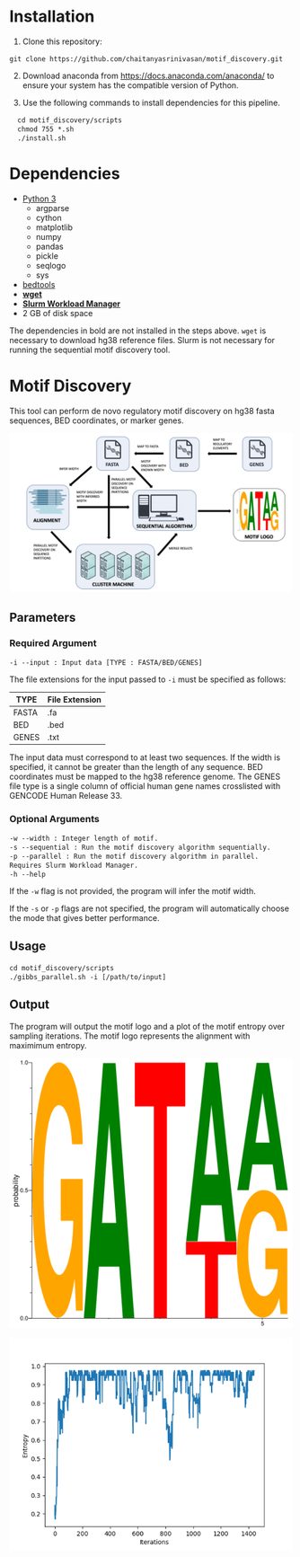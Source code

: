 # Installation


1. Clone this repository:

```shell
git clone https://github.com/chaitanyasrinivasan/motif_discovery.git
```

2. Download anaconda from https://docs.anaconda.com/anaconda/ to ensure your system has the compatible version of Python.

3. Use the following commands to install dependencies for this pipeline.

```shell
  cd motif_discovery/scripts
  chmod 755 *.sh
  ./install.sh
```
# Dependencies

- [Python 3](https://docs.anaconda.com/anaconda/install/)
	- argparse
	- cython
	- matplotlib
	- numpy
	- pandas
	- pickle
	- seqlogo
	- sys
- [bedtools](https://bedtools.readthedocs.io/en/latest/)
- [**wget**](https://www.gnu.org/software/wget/)
- [**Slurm Workload Manager**](https://slurm.schedmd.com/download.html)
- 2 GB of disk space

The dependencies in bold are not installed in the steps above. `wget` is necessary to download hg38 reference files. Slurm is not necessary for running the sequential motif discovery tool.

# **Motif Discovery**

This tool can perform de novo regulatory motif discovery on hg38 fasta sequences, BED coordinates, or marker genes.

![Image of tool](https://github.com/chaitanyasrinivasan/motif_discovery/blob/master/images/motif_discovery.jpg)

## Parameters

### Required Argument

```
-i --input : Input data [TYPE : FASTA/BED/GENES]
```

The file extensions for the input passed to `-i` must be specified as follows:

TYPE | File Extension
------------ | -------------
FASTA | .fa
BED | .bed
GENES | .txt

The input data must correspond to at least two sequences. If the width is specified, it cannot be greater than the length of any sequence. BED coordinates must be mapped to the hg38 reference genome. The GENES file type is a single column of official human gene names crosslisted with GENCODE Human Release 33.

### Optional Arguments

```
-w --width : Integer length of motif.
-s --sequential : Run the motif discovery algorithm sequentially.
-p --parallel : Run the motif discovery algorithm in parallel. Requires Slurm Workload Manager.  
-h --help
```

If the `-w` flag is not provided, the program will infer the motif width.

If the `-s` or `-p` flags are not specified, the program will automatically choose the mode that gives better performance.

## Usage

```shell
cd motif_discovery/scripts
./gibbs_parallel.sh -i [/path/to/input]
```
## Output

The program will output the motif logo and a plot of the motif entropy over sampling iterations. The motif logo represents the alignment with maximimum entropy.

![Image of motif](https://github.com/chaitanyasrinivasan/motif_discovery/blob/master/images/example_motif.png)

![Image of entropy](https://github.com/chaitanyasrinivasan/motif_discovery/blob/master/images/example_entropy.png)
